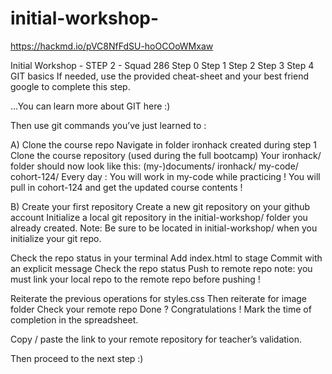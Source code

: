 # initial-workshop-
https://hackmd.io/pVC8NfFdSU-hoOCOoWMxaw

Initial Workshop - STEP 2 - Squad 286
Step 0
Step 1
Step 2
Step 3
Step 4
GIT basics
If needed, use the provided cheat-sheet and your best friend google to complete this step.

…You can learn more about GIT here :)

Then use git commands you’ve just learned to :

A) Clone the course repo
Navigate in folder ironhack created during step 1
Clone the course repository (used during the full bootcamp)
Your ironhack/ folder should now look like this:
(my-)documents/
ironhack/
my-code/
cohort-124/
Every day :
You will work in my-code while practicing !
You will pull in cohort-124 and get the updated course contents !

B) Create your first repository
Create a new git repository on your github account
Initialize a local git repository in the initial-workshop/ folder you already created.
Note: Be sure to be located in initial-workshop/ when you initialize your git repo.

Check the repo status in your terminal
Add index.html to stage
Commit with an explicit message
Check the repo status
Push to remote repo
note: you must link your local repo to the remote repo before pushing !

Reiterate the previous operations for styles.css
Then reiterate for image folder
Check your remote repo
Done ? Congratulations !
Mark the time of completion in the spreadsheet.

Copy / paste the link to your remote repository for teacher’s validation.

Then proceed to the next step :)
